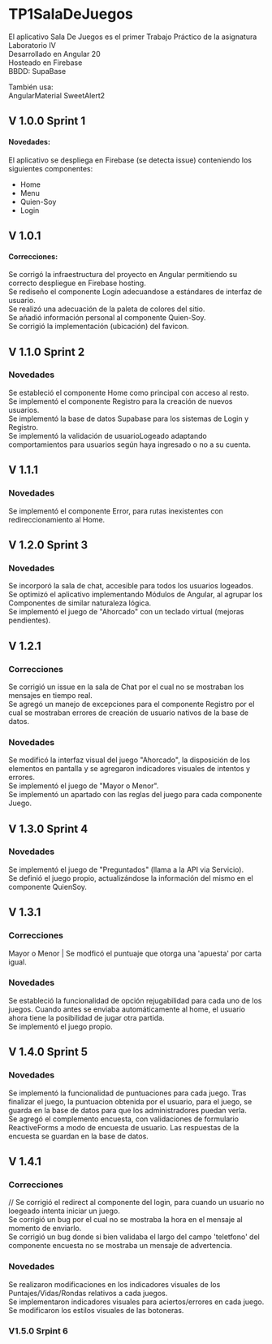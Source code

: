 # TP1SalaDeJuegos
El aplicativo Sala De Juegos es el primer Trabajo Práctico de la asignatura Laboratorio IV  
Desarrollado en Angular 20  
Hosteado en Firebase  
BBDD: SupaBase  
  
También usa:  
AngularMaterial
SweetAlert2

## V 1.0.0 Sprint 1
#### Novedades:
El aplicativo se despliega en Firebase (se detecta issue) conteniendo los siguientes componentes:
* Home
* Menu
* Quien-Soy
* Login

## V 1.0.1
#### Correcciones:
Se corrigó la infraestructura del proyecto en Angular permitiendo su correcto despliegue en Firebase hosting.  
Se rediseño el componente Login adecuandose a estándares de interfaz de usuario.  
Se realizó una adecuación de la paleta de colores del sitio.  
Se añadió información personal al componente Quien-Soy.  
Se corrigió la implementación (ubicación) del favicon.

## V 1.1.0 Sprint 2
### Novedades
Se estableció el componente Home como principal con acceso al resto.  
Se implementó el componente Registro para la creación de nuevos usuarios.  
Se implementó la base de datos Supabase para los sistemas de Login y Registro.  
Se implementó la validación de usuarioLogeado adaptando comportamientos para usuarios según haya ingresado o no a su cuenta.  

## V 1.1.1 
### Novedades
Se implementó el componente Error, para rutas inexistentes con redireccionamiento al Home.  

## V 1.2.0 Sprint 3
### Novedades
Se incorporó la sala de chat, accesible para todos los usuarios logeados.  
Se optimizó el aplicativo implementando Módulos de Angular, al agrupar los Componentes de similar naturaleza lógica.  
Se implementó el juego de "Ahorcado" con un teclado virtual (mejoras pendientes).

## V 1.2.1
### Correcciones
Se corrigió un issue en la sala de Chat por el cual no se mostraban los mensajes en tiempo real.  
Se agregó un manejo de excepciones para el componente Registro por el cual se mostraban errores de creación de usuario nativos de la base de datos.

### Novedades
Se modificó la interfaz visual del juego "Ahorcado", la disposición de los elementos en pantalla y se agregaron indicadores visuales de intentos y errores.  
Se implementó el juego de "Mayor o Menor".  
Se implementó un apartado con las reglas del juego para cada componente Juego.  

## V 1.3.0 Sprint 4
### Novedades
Se implementó el juego de "Preguntados" (llama a la API via Servicio).  
Se definió el juego propio, actualizándose la información del mismo en el componente QuienSoy.

## V 1.3.1
### Correcciones
Mayor o Menor | Se modficó el puntuaje que otorga una 'apuesta' por carta igual.

### Novedades
Se estableció la funcionalidad de opción rejugabilidad para cada uno de los juegos. Cuando antes se enviaba automáticamente al home, el usuario ahora tiene la posibilidad de jugar otra partida.  
Se implementó el juego propio.

## V 1.4.0 Sprint 5
### Novedades
Se implementó la funcionalidad de puntuaciones para cada juego. Tras finalizar el juego, la puntuacion obtenida por el usuario, para el juego, se guarda en la base de datos para que los administradores puedan verla.  
Se agregó el complemento encuesta, con validaciones de formulario ReactiveForms a modo de encuesta de usuario. Las respuestas de la encuesta se guardan en la base de datos.

## V 1.4.1
### Correcciones
// Se corrigió el redirect al componente del login, para cuando un usuario no loegeado intenta iniciar un juego.  
Se corrigió un bug por el cual no se mostraba la hora en el mensaje al momento de enviarlo.  
Se corrigió un bug donde si bien validaba el largo del campo 'teletfono' del componente encuesta no se mostraba un mensaje de advertencia.


### Novedades
Se realizaron modificaciones en los indicadores visuales de los Puntajes/Vidas/Rondas relativos a cada juegos.  
Se implementaron indicadores visuales para aciertos/errores en cada juego.  
Se modificaron los estilos visuales de las botoneras.

### V1.5.0  Srpint 6
